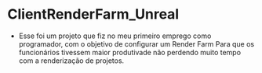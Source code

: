# ClientRenderFarm_Unreal

- Esse foi um projeto que fiz no meu primeiro emprego como programador, com o objetivo de configurar um Render Farm
Para que os funcionários tivessem maior produtivade não perdendo muito tempo com a renderização de projetos.
